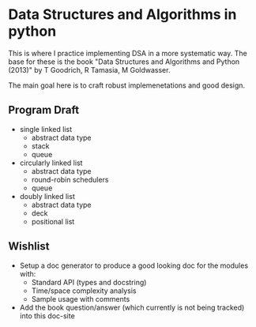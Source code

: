 # Data Structures and Algorithms in python

This is where I practice implementing DSA in a more systematic way.
The base for these is the book "Data Structures and Algorithms and Python (2013)" by T Goodrich, R Tamasia, M Goldwasser.

The main goal here is to craft robust implemenetations and good design.

## Program Draft

- single linked list
    - abstract data type
    - stack
    - queue
- circularly linked list
    - abstract data type
    - round-robin schedulers
    - queue
- doubly linked list
    - abstract data type
    - deck
    - positional list

## Wishlist

- Setup a doc generator to produce a good looking doc for the modules with:
    - Standard API (types and docstring)
    - Time/space complexity analysis
    - Sample usage with comments
- Add the book question/answer (which currently is not being tracked) into this doc-site
